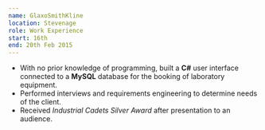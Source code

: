 ```yaml
---
name: GlaxoSmithKline
location: Stevenage
role: Work Experience
start: 16th
end: 20th Feb 2015
---
```


- With no prior knowledge of programming, built a **C#** user interface connected to a **MySQL** database for the booking of laboratory equipment.
- Performed interviews and requirements engineering to determine needs of the client.
- Received _Industrial Cadets Silver Award_ after presentation to an audience.
